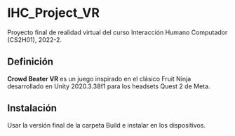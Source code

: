 # IHC_Project_VR

Proyecto final de realidad virtual del curso Interacción Humano Computador (CS2H01), 2022-2.

## Definición

**Crowd Beater VR** es un juego inspirado en el clásico Fruit Ninja desarrollado en Unity 2020.3.38f1 para los headsets Quest 2 de Meta.

## Instalación

Usar la versión final de la carpeta Build e instalar en los dispositivos.


